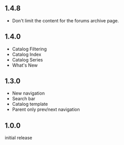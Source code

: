 ## 1.4.8

- Don't limit the content for the forums archive page.

## 1.4.0

- Catalog Filtering
- Catalog Index
- Catalog Series
- What's New

## 1.3.0

- New navigation
- Search bar
- Catalog template
- Parent only prev/next navigation

## 1.0.0

initial release
